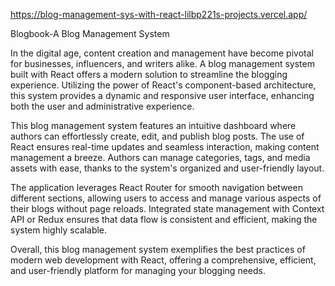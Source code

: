 https://blog-management-sys-with-react-lilbp221s-projects.vercel.app/

Blogbook-A Blog Management System

In the digital age, content creation and management have become pivotal for businesses, influencers, and writers alike. A blog management system built with React offers a modern solution to streamline the blogging experience. Utilizing the power of React's component-based architecture, this system provides a dynamic and responsive user interface, enhancing both the user and administrative experience.

This blog management system features an intuitive dashboard where authors can effortlessly create, edit, and publish blog posts. The use of React ensures real-time updates and seamless interaction, making content management a breeze. Authors can manage categories, tags, and media assets with ease, thanks to the system's organized and user-friendly layout.

The application leverages React Router for smooth navigation between different sections, allowing users to access and manage various aspects of their blogs without page reloads. Integrated state management with Context API or Redux ensures that data flow is consistent and efficient, making the system highly scalable.

Overall, this blog management system exemplifies the best practices of modern web development with React, offering a comprehensive, efficient, and user-friendly platform for managing your blogging needs.
